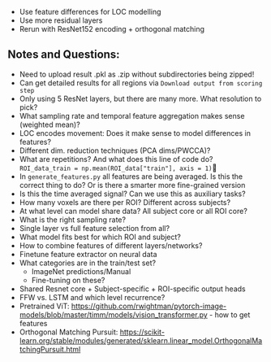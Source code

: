 - Use feature differences for LOC modelling
- Use more residual layers
- Rerun with ResNet152 encoding + orthogonal matching

## Notes and Questions:

- Need to upload result .pkl as .zip without subdirectories being zipped!
- Can get detailed results for all regions via `Download output from scoring step`
- Only using 5 ResNet layers, but there are many more. What resolution to pick?
- What sampling rate and temporal feature aggregation makes sense (weighted mean)?
- LOC encodes movement: Does it make sense to model differences in features?
- Different dim. reduction techniques (PCA dims/PWCCA)?
- What are repetitions? And what does this line of code do?
`ROI_data_train = np.mean(ROI_data["train"], axis = 1)`
- In `generate_features.py` all features are being averaged. Is this the correct thing to do? Or is there a smarter more fine-grained version
- Is this the time averaged signal? Can we use this as auxiliary tasks?
- How many voxels are there per ROI? Different across subjects?
- At what level can model share data? All subject core or all ROI core?
- What is the right sampling rate?
- Single layer vs full feature selection from all?
- What model fits best for which ROI and subject?
- How to combine features of different layers/networks?
- Finetune feature extractor on neural data
- What categories are in the train/test set?
    - ImageNet predictions/Manual
    - Fine-tuning on these?
- Shared Resnet core + Subject-specific + ROI-specific output heads
- FFW vs. LSTM and which level recurrence?
- Pretrained ViT: https://github.com/rwightman/pytorch-image-models/blob/master/timm/models/vision_transformer.py - how to get features
- Orthogonal Matching Pursuit: https://scikit-learn.org/stable/modules/generated/sklearn.linear_model.OrthogonalMatchingPursuit.html
